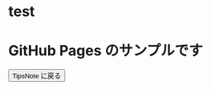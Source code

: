 # test
<!DOCTYPE html>
<html>
<head>
<meta charset="UTF-8">
<title>TipsNote : GitHub Pages Sample</title>
<link rel="stylesheet" href="https://cdnjs.cloudflare.com/ajax/libs/marx/2.0.4/marx.css">
</head>

<body>
<main>
<h1>GitHub Pages のサンプルです</h1>
<a href="http://www.tam-tam.co.jp/tipsnote/"><button>TipsNote に戻る</button></a>
</main>

<script>
console.log('GitHub Pages Sample');
</script>
</body>
</html>
